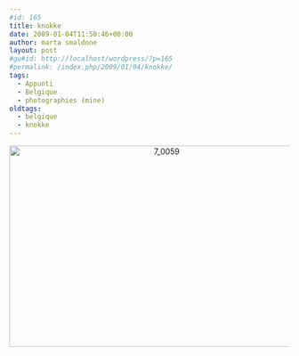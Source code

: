 ```yaml
---
#id: 165
title: knokke
date: 2009-01-04T11:50:46+00:00
author: marta smaldone
layout: post
#gu#id: http://localhost/wordpress/?p=165
#permalink: /index.php/2009/01/04/knokke/
tags:
  - Appunti
  - Belgique
  - photographies (mine)
oldtags:
  - belgique
  - knokke
---
```

<p style="text-align: center;">
  <p style="text-align: center;">
    <img class="aligncenter wp-image-3616" src="{{ site.url }}/images/uploads/2009/01/7_0059.jpg" alt="7_0059" width="550" height="362" srcset="{{ site.url }}/images/uploads/2009/01/7_0059.jpg 684w, {{ site.url }}/images/uploads/2009/01/7_0059-300x197.jpg 300w" sizes="(max-width: 550px) 100vw, 550px" />
  </p>